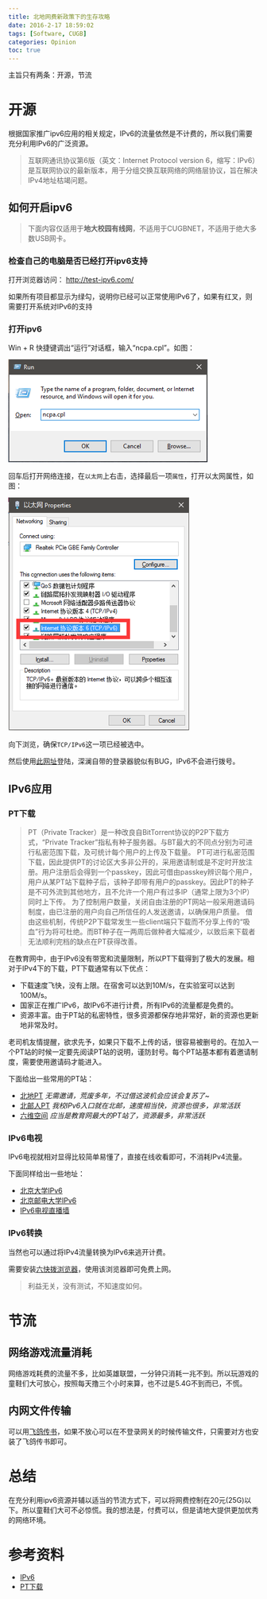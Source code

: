 ```yaml
---
title: 北地网费新政策下的生存攻略
date: 2016-2-17 18:59:02
tags: [Software, CUGB]
categories: Opinion
toc: true
---
```


主旨只有两条：开源，节流

<!-- more -->

# 开源

根据国家推广ipv6应用的相关规定，IPv6的流量依然是不计费的，所以我们需要充分利用IPv6的广泛资源。

> 互联网通讯协议第6版（英文：Internet Protocol version 6，缩写：IPv6）是互联网协议的最新版本，用于分组交换互联网络的网络层协议，旨在解决IPv4地址枯竭问题。

## 如何开启ipv6

> 下面内容仅适用于**地大校园有线网**，不适用于CUGBNET，不适用于绝大多数USB网卡。

### 检查自己的电脑是否已经打开ipv6支持

打开浏览器访问： http://test-ipv6.com/

如果所有项目都显示为绿勾，说明你已经可以正常使用IPv6了，如果有红叉，则需要打开系统对IPv6的支持

### 打开ipv6

Win + R 快捷键调出“运行”对话框，输入“ncpa.cpl”。如图：

![Win+R](/imgs/opinion/ipv6-1.png)

回车后打开网络连接，在`以太网`上右击，选择最后一项`属性`，打开以太网属性，如图：

![以太网属性](/imgs/opinion/ipv6-2.png)

向下浏览，确保`TCP/IPv6`这一项已经被选中。

然后使用[此网址](gate.cugbteam.org)登陆，深澜自带的登录器貌似有BUG，IPv6不会进行拨号。

## IPv6应用

### PT下载

> PT（Private Tracker）是一种改良自BitTorrent协议的P2P下载方式，“Private Tracker”指私有种子服务器。与BT最大的不同点分别为可进行私密范围下载，及可统计每个用户的上传及下载量。
PT可进行私密范围下载，因此提供PT的讨论区大多非公开的，采用邀请制或是不定时开放注册。用户注册后会得到一个passkey，因此可借由passkey辨识每个用户，用户从某PT站下载种子后，该种子即带有用户的passkey。因此PT的种子是不可外流到其他地方，且不允许一个用户有过多IP（通常上限为3个IP）同时上下传。
为了控制用户数量，关闭自由注册的PT网站一般采用邀请码制度，由已注册的用户向自己所信任的人发送邀请，以确保用户质量。
借由这些机制，传统P2P下载常发生一些client端只下载而不分享上传的“吸血”行为将可杜绝。而BT种子在一两周后做种者大幅减少，以致后来下载者无法顺利完档的缺点在PT获得改善。

在教育网中，由于IPv6没有带宽和流量限制，所以PT下载得到了极大的发展。相对于IPv4下的下载，PT下载通常有以下优点：

- 下载速度飞快，没有上限。在宿舍可以达到10M/s，在实验室可以达到100M/s。
- 国家正在推广IPv6，故IPv6不进行计费，所有IPv6的流量都是免费的。
- 资源丰富。由于PT站的私密特性，很多资源都保存地非常好，新的资源也更新地非常及时。

老司机友情提醒，欲求先予，如果只下载不上传的话，很容易被删号的。在加入一个PT站的时候一定要先阅读PT站的说明，谨防封号。每个PT站基本都有着邀请制度，需要使用邀请码才能进入。

下面给出一些常用的PT站：

- [北地PT](http://pt.cugb.edu.cn) *无需邀请，荒废多年，不过借这波机会应该会复苏了~*
- [北邮人PT](http://bt.byr.cn/) *我校IPv6入口就在北邮，速度相当快，资源也很多，非常活跃*
- [六维空间](http://bt.neu6.edu.cn/) *应当是教育网最大的PT站了，资源最多，非常活跃*

### IPv6电视

IPv6电视就相对显得比较简单易懂了，直接在线收看即可，不消耗IPv4流量。

下面同样给出一些地址：

- [北京大学IPv6](http://ipv6.pku.edu.cn/)
- [北京邮电大学IPv6](http://ipv6.neu.edu.cn/)
- [IPv6电视直播墙](http://iptv.pdsu6.edu.cn/)

### IPv6转换

当然也可以通过将IPv4流量转换为IPv6来逃开计费。

需要安装[六快拨浏览器](http://www.6kuaibo.com/)，使用该浏览器即可免费上网。

> 利益无关，没有测试，不知速度如何。

# 节流

## 网络游戏流量消耗

网络游戏耗费的流量不多，比如英雄联盟，一分钟只消耗一兆不到。所以玩游戏的童鞋们大可放心，按照每天撸三个小时来算，也不过是5.4G不到而已，不慌。

## 内网文件传输

可以用[飞鸽传书](http://www.ipmsg.org.cn/)，如果不放心可以在不登录网关的时候传输文件，只需要对方也安装了飞鸽传书即可。

# 总结

在充分利用ipv6资源并辅以适当的节流方式下，可以将网费控制在20元(25G)以下。所以童鞋们大可不必惊慌。我的想法是，付费可以，但是请地大提供更加优秀的网络环境。

# 参考资料

- [IPv6](https://zh.wikipedia.org/wiki/IPv6)
- [PT下载](https://zh.wikipedia.org/wiki/PT%E4%B8%8B%E8%BC%89)